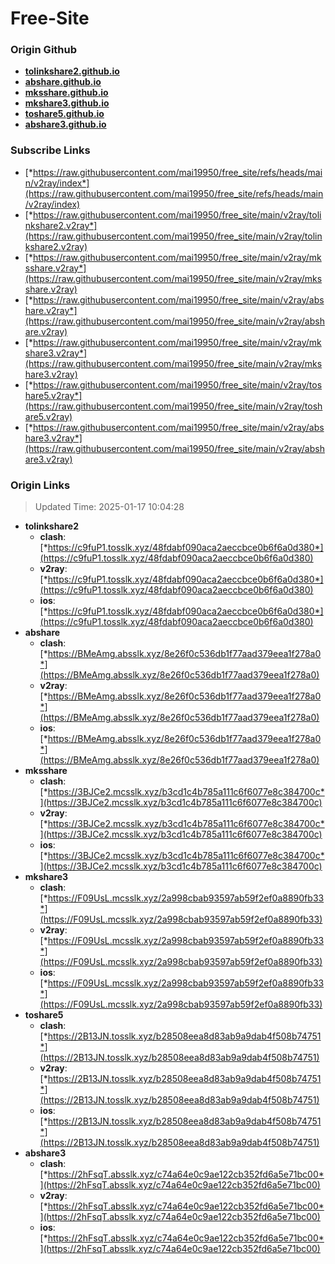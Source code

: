 # Free-Site

### Origin Github

- [**tolinkshare2.github.io**](https://github.com/tolinkshare2/tolinkshare2.github.io)
- [**abshare.github.io**](https://github.com/abshare/abshare.github.io)
- [**mksshare.github.io**](https://github.com/mksshare/mksshare.github.io)
- [**mkshare3.github.io**](https://github.com/mkshare3/mkshare3.github.io)
- [**toshare5.github.io**](https://github.com/toshare5/toshare5.github.io)
- [**abshare3.github.io**](https://github.com/abshare3/abshare3.github.io)

### Subscribe Links

- [*https://raw.githubusercontent.com/mai19950/free_site/refs/heads/main/v2ray/index*](https://raw.githubusercontent.com/mai19950/free_site/refs/heads/main/v2ray/index)
- [*https://raw.githubusercontent.com/mai19950/free_site/main/v2ray/tolinkshare2.v2ray*](https://raw.githubusercontent.com/mai19950/free_site/main/v2ray/tolinkshare2.v2ray)
- [*https://raw.githubusercontent.com/mai19950/free_site/main/v2ray/mksshare.v2ray*](https://raw.githubusercontent.com/mai19950/free_site/main/v2ray/mksshare.v2ray)
- [*https://raw.githubusercontent.com/mai19950/free_site/main/v2ray/abshare.v2ray*](https://raw.githubusercontent.com/mai19950/free_site/main/v2ray/abshare.v2ray)
- [*https://raw.githubusercontent.com/mai19950/free_site/main/v2ray/mkshare3.v2ray*](https://raw.githubusercontent.com/mai19950/free_site/main/v2ray/mkshare3.v2ray)
- [*https://raw.githubusercontent.com/mai19950/free_site/main/v2ray/toshare5.v2ray*](https://raw.githubusercontent.com/mai19950/free_site/main/v2ray/toshare5.v2ray)
- [*https://raw.githubusercontent.com/mai19950/free_site/main/v2ray/abshare3.v2ray*](https://raw.githubusercontent.com/mai19950/free_site/main/v2ray/abshare3.v2ray)

### Origin Links

> Updated Time: 2025-01-17 10:04:28

- **tolinkshare2**
  - **clash**: [*https://c9fuP1.tosslk.xyz/48fdabf090aca2aeccbce0b6f6a0d380*](https://c9fuP1.tosslk.xyz/48fdabf090aca2aeccbce0b6f6a0d380)
  - **v2ray**: [*https://c9fuP1.tosslk.xyz/48fdabf090aca2aeccbce0b6f6a0d380*](https://c9fuP1.tosslk.xyz/48fdabf090aca2aeccbce0b6f6a0d380)
  - **ios**: [*https://c9fuP1.tosslk.xyz/48fdabf090aca2aeccbce0b6f6a0d380*](https://c9fuP1.tosslk.xyz/48fdabf090aca2aeccbce0b6f6a0d380)
- **abshare**
  - **clash**: [*https://BMeAmg.absslk.xyz/8e26f0c536db1f77aad379eea1f278a0*](https://BMeAmg.absslk.xyz/8e26f0c536db1f77aad379eea1f278a0)
  - **v2ray**: [*https://BMeAmg.absslk.xyz/8e26f0c536db1f77aad379eea1f278a0*](https://BMeAmg.absslk.xyz/8e26f0c536db1f77aad379eea1f278a0)
  - **ios**: [*https://BMeAmg.absslk.xyz/8e26f0c536db1f77aad379eea1f278a0*](https://BMeAmg.absslk.xyz/8e26f0c536db1f77aad379eea1f278a0)
- **mksshare**
  - **clash**: [*https://3BJCe2.mcsslk.xyz/b3cd1c4b785a111c6f6077e8c384700c*](https://3BJCe2.mcsslk.xyz/b3cd1c4b785a111c6f6077e8c384700c)
  - **v2ray**: [*https://3BJCe2.mcsslk.xyz/b3cd1c4b785a111c6f6077e8c384700c*](https://3BJCe2.mcsslk.xyz/b3cd1c4b785a111c6f6077e8c384700c)
  - **ios**: [*https://3BJCe2.mcsslk.xyz/b3cd1c4b785a111c6f6077e8c384700c*](https://3BJCe2.mcsslk.xyz/b3cd1c4b785a111c6f6077e8c384700c)
- **mkshare3**
  - **clash**: [*https://F09UsL.mcsslk.xyz/2a998cbab93597ab59f2ef0a8890fb33*](https://F09UsL.mcsslk.xyz/2a998cbab93597ab59f2ef0a8890fb33)
  - **v2ray**: [*https://F09UsL.mcsslk.xyz/2a998cbab93597ab59f2ef0a8890fb33*](https://F09UsL.mcsslk.xyz/2a998cbab93597ab59f2ef0a8890fb33)
  - **ios**: [*https://F09UsL.mcsslk.xyz/2a998cbab93597ab59f2ef0a8890fb33*](https://F09UsL.mcsslk.xyz/2a998cbab93597ab59f2ef0a8890fb33)
- **toshare5**
  - **clash**: [*https://2B13JN.tosslk.xyz/b28508eea8d83ab9a9dab4f508b74751*](https://2B13JN.tosslk.xyz/b28508eea8d83ab9a9dab4f508b74751)
  - **v2ray**: [*https://2B13JN.tosslk.xyz/b28508eea8d83ab9a9dab4f508b74751*](https://2B13JN.tosslk.xyz/b28508eea8d83ab9a9dab4f508b74751)
  - **ios**: [*https://2B13JN.tosslk.xyz/b28508eea8d83ab9a9dab4f508b74751*](https://2B13JN.tosslk.xyz/b28508eea8d83ab9a9dab4f508b74751)
- **abshare3**
  - **clash**: [*https://2hFsqT.absslk.xyz/c74a64e0c9ae122cb352fd6a5e71bc00*](https://2hFsqT.absslk.xyz/c74a64e0c9ae122cb352fd6a5e71bc00)
  - **v2ray**: [*https://2hFsqT.absslk.xyz/c74a64e0c9ae122cb352fd6a5e71bc00*](https://2hFsqT.absslk.xyz/c74a64e0c9ae122cb352fd6a5e71bc00)
  - **ios**: [*https://2hFsqT.absslk.xyz/c74a64e0c9ae122cb352fd6a5e71bc00*](https://2hFsqT.absslk.xyz/c74a64e0c9ae122cb352fd6a5e71bc00)
